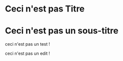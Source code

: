 # Ceci n'est pas Titre

# Ceci n'est pas un sous-titre

ceci n'est pas un test !

ceci n'est pas un edit !